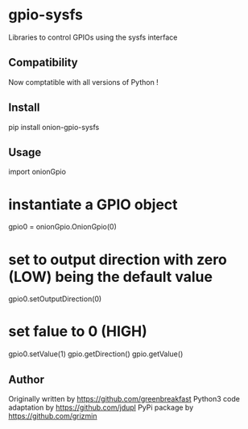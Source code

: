 # gpio-sysfs
Libraries to control GPIOs using the sysfs interface

## Compatibility

Now comptatible with all versions of Python !

## Install

pip install onion-gpio-sysfs

## Usage

import onionGpio

# instantiate a GPIO object
gpio0 = onionGpio.OnionGpio(0)
# set to output direction with zero (LOW) being the default value
gpio0.setOutputDirection(0)
# set falue to 0 (HIGH)
gpio0.setValue(1)
gpio.getDirection()
gpio.getValue()

## Author
Originally written by https://github.com/greenbreakfast
Python3 code adaptation by https://github.com/jdupl
PyPi package by https://github.com/grizmin